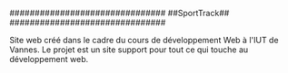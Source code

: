 ###############################
##SportTrack##
###############################


Site web créé dans le cadre du cours de développement Web à l'IUT de Vannes. Le projet est un site support pour tout ce qui touche au développement web.
